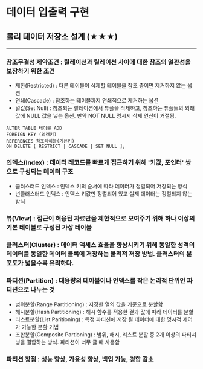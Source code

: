 # 데이터 입출력 구현
## 물리 데이터 저장소 설계 (★★★)
***
### 참조무결성 제약조건 : 릴레이션과 릴레이션 사이에 대한 참조의 일관성을 보장하기 위한 조건
- 제한(Restricted) : 다른 테이블이 삭제할 테이블을 참조 중이면 제거하지 않는 옵션
- 연쇄(Cascade) : 참조하는 테이블까지 연쇄적으로 제거하는 옵션
- 널값(Set Null) : 참조되는 릴레이션에서 튜플을 삭제하고, 참조하는 튜플들의 외래값에 NULL 값을 넣는 옵션. 만약 NOT NULL 명시시 삭제 연산이 거절됨.
```
ALTER TABLE 테이블 ADD
FOREIGN KEY (외래키)
REFERENCES 참조테이블(기본키)
ON DELETE [ RESTRICT | CASCADE | SET NULL ];
```
### 인덱스(Index) : 데이터 레코드를 빠르게 접근하기 위해 '키값, 포인터' 쌍으로 구성되는 데이터 구조
- 클러스터드 인덱스 : 인덱스 키의 순서에 따라 데이터가 정렬되어 저장되는 방식
- 넌클러스터드 인덱스 : 인덱스 키값만 정렬되어 있고 실제 데이터는 정렬되지 않는 방식
### 뷰(View) : 접근이 허용된 자료만을 제한적으로 보여주기 위해 하나 이상의 기본 테이블로 구성된 가상 테이블
### 클러스터(Cluster) : 데이터 액세스 효율을 향상시키기 위해 동일한 성격의 데이터를 동일한 데이터 블록에 저장하는 물리적 저장 방법. 클러스터의 분포도가 넓을수록 유리하다.
### 파티션(Partition) : 대용량의 테이블이나 인덱스를 작은 논리적 단위인 파티션으로 나누는 것
- 범위분할(Range Partitioning) : 지정한 열의 값을 기준으로 분할함
- 해시분할(Hash Partitioning) : 해시 함수를 적용한 결과 값에 따라 데이터를 분할
- 리스트분할(List Paritioning) : 특정 파티션에 저장 될 데이터에 대한 명시적 제어가 가능한 분할 기법
- 조합분할(Composite Partioning) : 범위, 해시, 리스트 분할 중 2개 이상의 파티셔닝을 결합하는 방식. 파티션이 너무 클 때 사용함
### 파티션 장점 : 성능 향상, 가용성 향상, 백업 가능, 경합 감소
